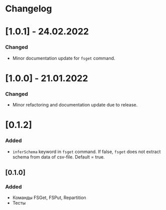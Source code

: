 # Changelog

# [1.0.1] - 24.02.2022
### Changed
- Minor documentation update for `fsget` command.

# [1.0.0] - 21.01.2022
### Changed
- Minor refactoring and documentation update due to release.

# [0.1.2]

### Added

- `inferSchema` keyword in `fsget` command. If false, `fsget` does not extract schema from data of csv-file. Default 
  = true.  

## [0.1.0]

### Added

- Команды FSGet, FSPut, Repartition
- Тесты